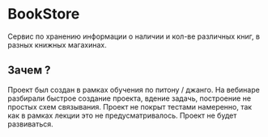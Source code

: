 # BookStore
Сервис по хранению информации о наличии и кол-ве различных книг, в разных книжных магахинах.


## Зачем ?
Проект был создан в рамках обучения по питону / джанго. На вебинаре разбирали быстрое создание проекта, вдение задачь, построение не простых схем связывания. Проект не покрыт тестами намеренно, так как в рамках лекции это не предусматривалось. Проект не будет развиваться.
